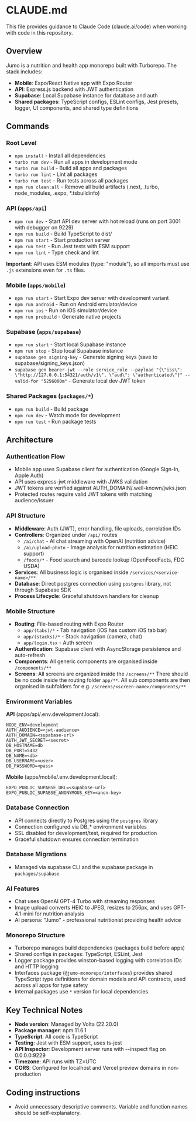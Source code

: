 # CLAUDE.md

This file provides guidance to Claude Code (claude.ai/code) when working with code in this repository.

## Overview

Jumo is a nutrition and health app monorepo built with Turborepo. The stack includes:

- **Mobile**: Expo/React Native app with Expo Router
- **API**: Express.js backend with JWT authentication
- **Supabase**: Local Supabase instance for database and auth
- **Shared packages**: TypeScript configs, ESLint configs, Jest presets, logger, UI components, and shared type definitions

## Commands

### Root Level

- `npm install` - Install all dependencies
- `turbo run dev` - Run all apps in development mode
- `turbo run build` - Build all apps and packages
- `turbo run lint` - Lint all packages
- `turbo run test` - Run tests across all packages
- `npm run clean:all` - Remove all build artifacts (.next, .turbo, node_modules, .expo, \*.tsbuildinfo)

### API (`apps/api`)

- `npm run dev` - Start API dev server with hot reload (runs on port 3001 with debugger on 9229)
- `npm run build` - Build TypeScript to dist/
- `npm run start` - Start production server
- `npm run test` - Run Jest tests with ESM support
- `npm run lint` - Type check and lint

**Important**: API uses ESM modules (type: "module"), so all imports must use `.js` extensions even for `.ts` files.

### Mobile (`apps/mobile`)

- `npm run start` - Start Expo dev server with development variant
- `npm run android` - Run on Android emulator/device
- `npm run ios` - Run on iOS simulator/device
- `npm run prebuild` - Generate native projects

### Supabase (`apps/supabase`)

- `npm run start` - Start local Supabase instance
- `npm run stop` - Stop local Supabase instance
- `supabase gen signing-key` - Generate signing keys (save to supabase/signing_keys.json)
- `supabase gen bearer-jwt --role service_role --payload "{\"iss\": \"http://127.0.0.1:54321/auth/v1\", \"aud\": \"authenticated\"}" --valid-for "5256000m"` - Generate local dev JWT token

### Shared Packages (`packages/*`)

- `npm run build` - Build package
- `npm run dev` - Watch mode for development
- `npm run test` - Run package tests

## Architecture

### Authentication Flow

- Mobile app uses Supabase client for authentication (Google Sign-In, Apple Auth)
- API uses express-jwt middleware with JWKS validation
- JWT tokens are verified against AUTH_DOMAIN/.well-known/jwks.json
- Protected routes require valid JWT tokens with matching audience/issuer

### API Structure

- **Middleware**: Auth (JWT), error handling, file uploads, correlation IDs
- **Controllers**: Organized under `/api/` routes
  - `/ai/chat` - AI chat streaming with OpenAI (nutrition advice)
  - `/ai/upload-photo` - Image analysis for nutrition estimation (HEIC support)
  - `/foods/*` - Food search and barcode lookup (OpenFoodFacts, FDC USDA)
- **Services**: All business logic is organised inside `/services/<service-name>/**`
- **Database**: Direct postgres connection using `postgres` library, not through Supabase SDK
- **Process Lifecycle**: Graceful shutdown handlers for cleanup

### Mobile Structure

- **Routing**: File-based routing with Expo Router
  - `app/(tabs)/*` - Tab navigation (iOS has custom iOS tab bar)
  - `app/(stacks)/*` - Stack navigation (camera, chat)
  - `app/login.tsx` - Auth screen
- **Authentication**: Supabase client with AsyncStorage persistence and auto-refresh
- **Components**: All generic components are organised inside `/components/**`
- **Screens**: All screens are organized inside the `/screens/**` There should be no code inside the routing folder `app/**`. All sub components are then organised in subfolders for e.g. `/screens/<screen-name>/components/**`

### Environment Variables

**API** (apps/api/.env.development.local):

```
NODE_ENV=development
AUTH_AUDIENCE=<jwt-audience>
AUTH_DOMAIN=<supabase-url>
AUTH_JWT_SECRET=<secret>
DB_HOSTNAME=db
DB_PORT=5432
DB_NAME=<db>
DB_USERNAME=<user>
DB_PASSWORD=<pass>
```

**Mobile** (apps/mobile/.env.development.local):

```
EXPO_PUBLIC_SUPABSE_URL=<supabase-url>
EXPO_PUBLIC_SUPABSE_ANONYMOUS_KEY=<anon-key>
```

### Database Connection

- API connects directly to Postgres using the `postgres` library
- Connection configured via DB\_\* environment variables
- SSL disabled for development/test, required for production
- Graceful shutdown ensures connection termination

### Database Migrations

- Managed via supabase CLI and the supabase package in `packages/supabase`

### AI Features

- Chat uses OpenAI GPT-4 Turbo with streaming responses
- Image upload converts HEIC to JPEG, resizes to 256px, and uses GPT-4.1-mini for nutrition analysis
- AI persona: "Jumo" - professional nutritionist providing health advice

### Monorepo Structure

- Turborepo manages build dependencies (packages build before apps)
- Shared configs in packages: TypeScript, ESLint, Jest
- Logger package provides winston-based logging with correlation IDs and HTTP logging
- Interfaces package (`@jumo-monorepo/interfaces`) provides shared TypeScript type definitions for domain models and API contracts, used across all apps for type safety
- Internal packages use `*` version for local dependencies

## Key Technical Notes

- **Node version**: Managed by Volta (22.20.0)
- **Package manager**: npm 11.6.1
- **TypeScript**: All code is TypeScript
- **Testing**: Jest with ESM support, uses ts-jest
- **API Inspector**: Development server runs with --inspect flag on 0.0.0.0:9229
- **Timezone**: API runs with TZ=UTC
- **CORS**: Configured for localhost and Vercel preview domains in non-production

## Coding instructions

- Avoid unnecessary descriptive comments. Variable and function names should be self-explanatory.

